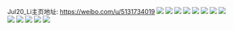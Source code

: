 Jul20_Li主页地址: https://weibo.com/u/5131734019 
![](https://wx4.sinaimg.cn/mw2000/005Bierxly1h94z1p4czyj30u0140dsl.jpg) 
![](https://wx4.sinaimg.cn/mw2000/005Bierxly1h93sx3mh40j30u0140tgx.jpg) 
![](https://wx4.sinaimg.cn/mw2000/005Bierxly1h8bhamr6nij30u0140ai2.jpg) 
![](https://wx4.sinaimg.cn/mw2000/005Bierxly1h8bhan40u7j30u013ijw2.jpg) 
![](https://wx4.sinaimg.cn/mw2000/005Bierxgy1gz2fmms1f9j30u01410ye.jpg) 
![](https://wx4.sinaimg.cn/mw2000/005Bierxly1gxzipmyzg6j30u00q0di4.jpg) 
![](https://wx4.sinaimg.cn/mw2000/005Bierxly1gwzts2uhrtj30u00fkjsc.jpg) 
![](https://wx4.sinaimg.cn/mw2000/005Bierxly1gwp4ut6olyj30u00ntgs0.jpg) 
![](https://wx4.sinaimg.cn/mw2000/005Bierxly1gwkrdm1zsxj33402c0x6p.jpg) 
![](https://wx4.sinaimg.cn/mw2000/005Bierxly1gwa6bxw7z2j31400u07cb.jpg) 
![](https://wx4.sinaimg.cn/mw2000/005Bierxly1gvjs6hi5ylj61400u013k02.jpg) 
![](https://wx4.sinaimg.cn/mw2000/005Bierxly1gvcbepx4asj62c0340npf02.jpg) 
![](https://wx4.sinaimg.cn/mw2000/005Bierxgy1guv4h0muovj61k80u0wj802.jpg) 
